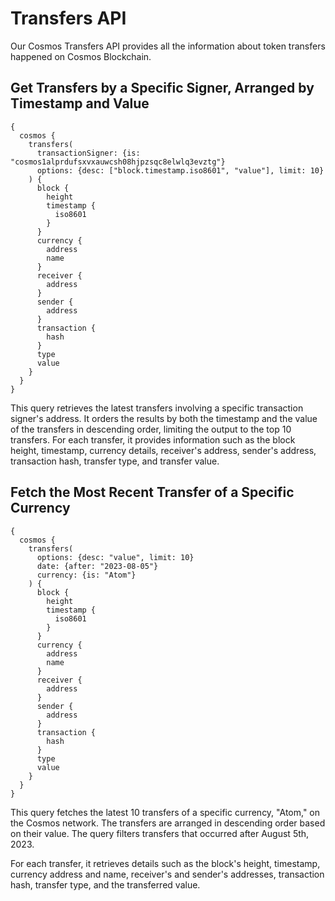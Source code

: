 # Transfers API

Our Cosmos Transfers API provides all the information about token transfers happened on Cosmos Blockchain.

## Get Transfers by a Specific Signer, Arranged by Timestamp and Value

```
{
  cosmos {
    transfers(
      transactionSigner: {is: "cosmos1alprdufsxvxauwcsh08hjpzsqc8elwlq3evztg"}
      options: {desc: ["block.timestamp.iso8601", "value"], limit: 10}
    ) {
      block {
        height
        timestamp {
          iso8601
        }
      }
      currency {
        address
        name
      }
      receiver {
        address
      }
      sender {
        address
      }
      transaction {
        hash
      }
      type
      value
    }
  }
}
```

This query retrieves the latest transfers involving a specific transaction signer's address. It orders the results by both the timestamp and the value of the transfers in descending order, limiting the output to the top 10 transfers. For each transfer, it provides information such as the block height, timestamp, currency details, receiver's address, sender's address, transaction hash, transfer type, and transfer value.

## Fetch the Most Recent Transfer of a Specific Currency

```
{
  cosmos {
    transfers(
      options: {desc: "value", limit: 10}
      date: {after: "2023-08-05"}
      currency: {is: "Atom"}
    ) {
      block {
        height
        timestamp {
          iso8601
        }
      }
      currency {
        address
        name
      }
      receiver {
        address
      }
      sender {
        address
      }
      transaction {
        hash
      }
      type
      value
    }
  }
}
```

This query fetches the latest 10 transfers of a specific currency, "Atom," on the Cosmos network. The transfers are arranged in descending order based on their value. The query filters transfers that occurred after August 5th, 2023. 

For each transfer, it retrieves details such as the block's height, timestamp, currency address and name, receiver's and sender's addresses, transaction hash, transfer type, and the transferred value.

